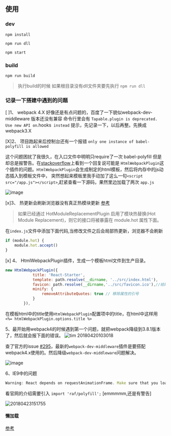 ## 使用

### dev

``` shell
npm install

npm run dll

npm start
```

### build

```shell
npm run build

```

> 执行build的时候 如果根目录没有dll文件夹要先执行 `npm run dll` 


### 记录一下搭建中遇到的问题

 [ ]1、 webpack 4.X 好像还是有点问题的，百度了一下貌似webpack-dev-middleware 版本还没有兼容 命令行里会有 ` Tapable.plugin is deprecated. Use new API on `.hooks` instead` 提示，先记录一下，以后再整。先换成webpack3.X

 [X]2、 项目跑起来后控制台还有一个报错 `only one instance of babel-polyfill is allowed`

 这个问题困扰了我很久，在入口文件中明明只require了一次 babel-polyfill 但是却总是报警告。在[stackoverflow](https://stackoverflow.com/questions/43902416/only-one-instance-of-babel-polyfill-is-allowed-error)上看到一个回复说可能是 `HtmlWebpackPlugin`这个插件的问题。`HtmlWebpackPlugin`会生成制定的html模板，然后将内存中的js动态插入到模板文件中， 突然想起来模板里我手动加了这么一句`<script src="/app.js"></script>`,赶紧查看一下源码，果然里边加载了两次 `app.js`

 ![image](https://user-images.githubusercontent.com/15223986/39112399-fa50a68c-470a-11e8-9170-02b2b2962672.png)

 [x]3、 热更新会刷新浏览器没有真正热模块更新 [参考](http://www.css88.com/doc/webpack/api/hot-module-replacement/)

>如果已经通过 HotModuleReplacementPlugin 启用了模块热替换(Hot Module Replacement)，则它的接口将被暴露在 module.hot 属性下面。

在`index.js`文件中添加下面代码,当修改文件之后会局部热更新，浏览器不会刷新

```js
if (module.hot) {
    module.hot.accept()
}
```

[x] 4、 HtmlWebpackPlugin插件，生成一个模板html文件到生产目录。

``` js
new HtmlWebpackPlugin({
            title: 'React-Starter',
            template: path.resolve(__dirname, '../src/index.html'),
            favicon: path.resolve(__dirname,'../src/favicon.ico'),//给网站加上小图标
            minify: {
                removeAttributeQuotes: true // 移除属性的引号
            }
        }),
```
在模板html中的title使用`HtmlWebpackPlugin`配置项中的title，在html中这样用 `<%= htmlWebpackPlugin.options.title %>`


5、最开始用webpack4的时候遇到第一个问题，就把webpack降级到3.8.1版本了，然后就会报下面的错误。
![tim 20180420103018](https://user-images.githubusercontent.com/15223986/39027738-de813250-4485-11e8-9e1b-9b7234de30b4.jpg)

查了官方的issue [#295](https://github.com/webpack/webpack-dev-middleware/issues/295)，最新的`webpack-dev-middleware`插件是要搭配webpack4.x使用的。然后降级`webpack-dev-middleware`问题解决。

![image](https://user-images.githubusercontent.com/15223986/39027802-2d92c976-4486-11e8-9559-b539e6e40187.png)

 6、IE9中的问题

 ```js
 Warning: React depends on requestAnimationFrame. Make sure that you load a polyfill in older browsers. https://fb.me/react-polyfills
 ```

 看官网的介绍需要引入 `import 'raf/polyfill';` [emmmmm,还是有警告]

 ![20180423151755](https://user-images.githubusercontent.com/15223986/39111968-9a9a88bc-4709-11e8-85e5-4d12fefa46ad.jpg)

#### 懒加载 

[参考](https://reacttraining.com/react-router/web/guides/code-splitting)

